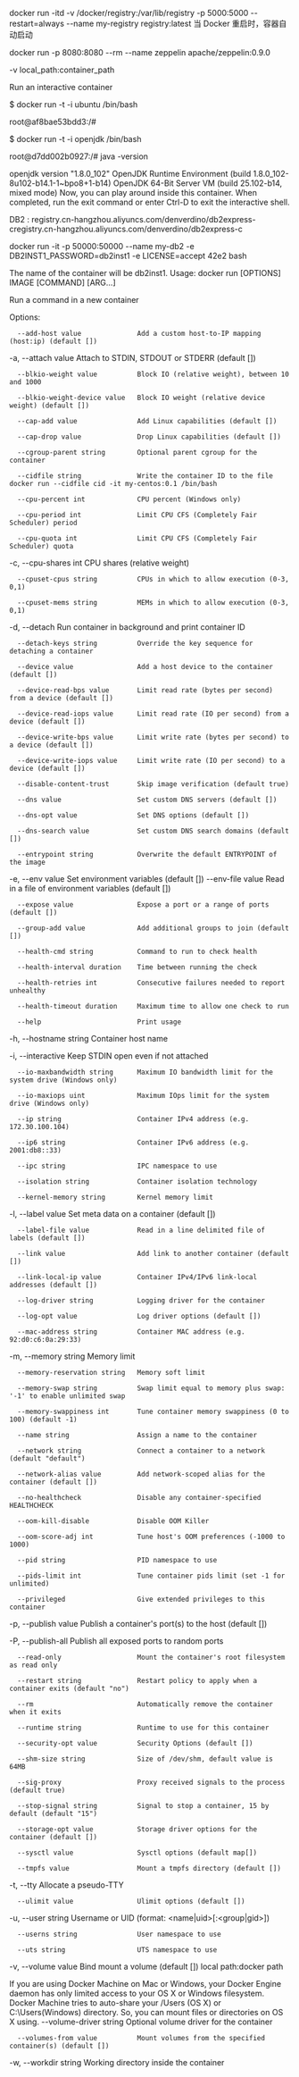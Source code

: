 
docker run -itd -v /docker/registry:/var/lib/registry -p 5000:5000 --restart=always --name my-registry registry:latest
当 Docker 重启时，容器自动启动

docker run -p 8080:8080 --rm --name zeppelin apache/zeppelin:0.9.0

-v local_path:container_path

Run an interactive container

$ docker run -t -i ubuntu /bin/bash

root@af8bae53bdd3:/#

$ docker run -t -i openjdk /bin/bash

root@d7dd002b0927:/# java -version

openjdk version "1.8.0_102"
OpenJDK Runtime Environment (build 1.8.0_102-8u102-b14.1-1~bpo8+1-b14)
OpenJDK 64-Bit Server VM (build 25.102-b14, mixed mode)
Now, you can play around inside this container. When completed, run the exit command or enter Ctrl-D to exit the interactive shell.

DB2 : registry.cn-hangzhou.aliyuncs.com/denverdino/db2express-cregistry.cn-hangzhou.aliyuncs.com/denverdino/db2express-c

docker run -it -p 50000:50000 --name my-db2 -e DB2INST1_PASSWORD=db2inst1 -e LICENSE=accept 42e2 bash

The name of the container will be db2inst1.
Usage:  docker run [OPTIONS] IMAGE [COMMAND] [ARG...]


Run a command in a new container


Options:

      --add-host value              Add a custom host-to-IP mapping (host:ip) (default [])

  -a, --attach value                Attach to STDIN, STDOUT or STDERR (default [])

      --blkio-weight value          Block IO (relative weight), between 10 and 1000

      --blkio-weight-device value   Block IO weight (relative device weight) (default [])

      --cap-add value               Add Linux capabilities (default [])

      --cap-drop value              Drop Linux capabilities (default [])

      --cgroup-parent string        Optional parent cgroup for the container

      --cidfile string              Write the container ID to the file docker run --cidfile cid -it my-centos:0.1 /bin/bash

      --cpu-percent int             CPU percent (Windows only)

      --cpu-period int              Limit CPU CFS (Completely Fair Scheduler) period

      --cpu-quota int               Limit CPU CFS (Completely Fair Scheduler) quota

  -c, --cpu-shares int              CPU shares (relative weight)

      --cpuset-cpus string          CPUs in which to allow execution (0-3, 0,1)

      --cpuset-mems string          MEMs in which to allow execution (0-3, 0,1)

  -d, --detach                      Run container in background and print container ID

      --detach-keys string          Override the key sequence for detaching a container

      --device value                Add a host device to the container (default [])

      --device-read-bps value       Limit read rate (bytes per second) from a device (default [])

      --device-read-iops value      Limit read rate (IO per second) from a device (default [])

      --device-write-bps value      Limit write rate (bytes per second) to a device (default [])

      --device-write-iops value     Limit write rate (IO per second) to a device (default [])

      --disable-content-trust       Skip image verification (default true)

      --dns value                   Set custom DNS servers (default [])

      --dns-opt value               Set DNS options (default [])

      --dns-search value            Set custom DNS search domains (default [])

      --entrypoint string           Overwrite the default ENTRYPOINT of the image

  -e, --env value                   Set environment variables (default [])
      --env-file value              Read in a file of environment variables (default [])

      --expose value                Expose a port or a range of ports (default [])

      --group-add value             Add additional groups to join (default [])

      --health-cmd string           Command to run to check health

      --health-interval duration    Time between running the check

      --health-retries int          Consecutive failures needed to report unhealthy

      --health-timeout duration     Maximum time to allow one check to run

      --help                        Print usage

  -h, --hostname string             Container host name

  -i, --interactive                 Keep STDIN open even if not attached

      --io-maxbandwidth string      Maximum IO bandwidth limit for the system drive (Windows only)

      --io-maxiops uint             Maximum IOps limit for the system drive (Windows only)

      --ip string                   Container IPv4 address (e.g. 172.30.100.104)

      --ip6 string                  Container IPv6 address (e.g. 2001:db8::33)

      --ipc string                  IPC namespace to use

      --isolation string            Container isolation technology

      --kernel-memory string        Kernel memory limit

  -l, --label value                 Set meta data on a container (default [])

      --label-file value            Read in a line delimited file of labels (default [])

      --link value                  Add link to another container (default [])

      --link-local-ip value         Container IPv4/IPv6 link-local addresses (default [])

      --log-driver string           Logging driver for the container

      --log-opt value               Log driver options (default [])

      --mac-address string          Container MAC address (e.g. 92:d0:c6:0a:29:33)

  -m, --memory string               Memory limit

      --memory-reservation string   Memory soft limit

      --memory-swap string          Swap limit equal to memory plus swap: '-1' to enable unlimited swap

      --memory-swappiness int       Tune container memory swappiness (0 to 100) (default -1)

      --name string                 Assign a name to the container

      --network string              Connect a container to a network (default "default")

      --network-alias value         Add network-scoped alias for the container (default [])

      --no-healthcheck              Disable any container-specified HEALTHCHECK

      --oom-kill-disable            Disable OOM Killer

      --oom-score-adj int           Tune host's OOM preferences (-1000 to 1000)

      --pid string                  PID namespace to use

      --pids-limit int              Tune container pids limit (set -1 for unlimited)

      --privileged                  Give extended privileges to this container

  -p, --publish value               Publish a container's port(s) to the host (default [])

  -P, --publish-all                 Publish all exposed ports to random ports

      --read-only                   Mount the container's root filesystem as read only

      --restart string              Restart policy to apply when a container exits (default "no")

      --rm                          Automatically remove the container when it exits

      --runtime string              Runtime to use for this container

      --security-opt value          Security Options (default [])

      --shm-size string             Size of /dev/shm, default value is 64MB

      --sig-proxy                   Proxy received signals to the process (default true)

      --stop-signal string          Signal to stop a container, 15 by default (default "15")

      --storage-opt value           Storage driver options for the container (default [])

      --sysctl value                Sysctl options (default map[])

      --tmpfs value                 Mount a tmpfs directory (default [])

  -t, --tty                         Allocate a pseudo-TTY

      --ulimit value                Ulimit options (default [])

  -u, --user string                 Username or UID (format: <name|uid>[:<group|gid>])

      --userns string               User namespace to use

      --uts string                  UTS namespace to use

  -v, --volume value                Bind mount a volume (default []) local path:docker path

If you are using Docker Machine on Mac or Windows, your Docker Engine daemon has only limited access to your OS X or Windows filesystem. Docker Machine tries to auto-share your /Users (OS X) or C:\Users(Windows) directory. So, you can mount files or directories on OS X using.
      --volume-driver string        Optional volume driver for the container

      --volumes-from value          Mount volumes from the specified container(s) (default [])

  -w, --workdir string              Working directory inside the container
